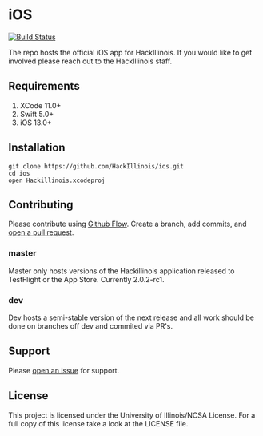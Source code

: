 # iOS
[![Build Status](https://github.com/hackillinois/api/workflows/CI/badge.svg)](https://github.com/HackIllinois/iOS/actions)  

The repo hosts the official iOS app for HackIllinois. If you would like to get involved please reach out to the HackIllinois staff.

## Requirements
1. XCode 11.0+
2. Swift 5.0+
3. iOS 13.0+

## Installation #

``` shell
git clone https://github.com/HackIllinois/ios.git
cd ios
open Hackillinois.xcodeproj
```

## Contributing
Please contribute using [Github Flow](https://guides.github.com/introduction/flow/). Create a branch, add commits, and [open a pull request](https://github.com/HackIllinois/ios/compare/).

### master
Master only hosts versions of the Hackillinois application released to TestFlight or the App Store. Currently 2.0.2-rc1.

### dev
Dev hosts a semi-stable version of the next release and all work should be done on branches off dev and commited via PR's.

## Support
Please [open an issue](https://github.com/HackIllinois/ios/issues/new) for support.

## License
This project is licensed under the University of Illinois/NCSA License. For a full copy of this license take a look at the LICENSE file.

